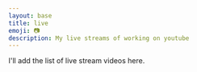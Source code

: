 ```yaml
---
layout: base
title: live
emoji: 📷
description: My live streams of working on youtube
---
```


I'll add the list of live stream videos here.